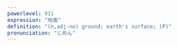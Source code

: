 ```yaml
---
powerlevel: 911
expression: "地面"
definition: "(n,adj-no) ground; earth's surface; (P)"
pronunciation: "じめん"
---
```

